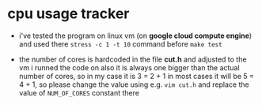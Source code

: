 # cpu usage tracker

- i've tested the program on linux vm (on **google cloud compute engine**) and used there `stress -c 1 -t 10` command before `make test`

- the number of cores is hardcoded in the file **cut.h** and adjusted to the vm i runned the code on
also it is always one bigger than the actual number of cores, so in my case it is 3 = 2 + 1
in most cases it will be 5 = 4 + 1, so please change the value using e.g. `vim cut.h` and replace the value of `NUM_OF_CORES` constant there
